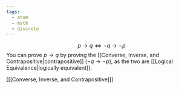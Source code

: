 ```yaml
---
tags:
  - atom
  - math
  - discrete
---
```

$$p \to q \iff \neg q \to \neg p$$
You can prove $p \to q$ by proving the [[Converse, Inverse, and Contrapositive|contrapositive]] ($\neg q \to \neg p$), as the two are [[Logical Equivalence|logically equivalent]].

\[[[Converse, Inverse, and Contrapositive]]\]